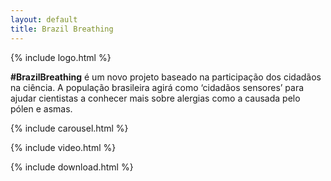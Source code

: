 ```yaml
---
layout: default
title: Brazil Breathing
---
```


{% include logo.html %}

**\#BrazilBreathing** é um novo projeto baseado na participação dos cidadãos na ciência. A população brasileira agirá como ‘cidadãos sensores’ para ajudar cientistas a conhecer mais sobre alergias como a causada pelo pólen e asmas.

{% include carousel.html %}

{% include video.html %}

<!-- **\#BrazilBreathing** is an exciting new citizen science project that aims to engage the Brazilian public to act as
'citizen sensors' to help scientists discover more about allergies, such as hay fever or asthma. -->

{% include download.html %}
